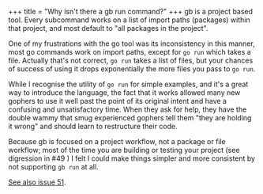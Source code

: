+++
title = "Why isn't there a gb run command?"
+++
gb is a project based tool. Every subcommand works on a list of import paths (packages) within that project, and most default to "all packages in the project".

One of my frustrations with the go tool was its inconsistency in this manner, most go commands work on import paths, except for `go run` which takes a file. Actually that's not correct, `go run` takes a list of files, but your chances of success of using it drops exponentially the more files you pass to `go run`.

While I recognise the utility of `go run` for simple examples, and it's a great way to introduce the language, the fact that it works allowed many new gophers to use it well past the point of its original intent and have a confusing and unsatisfactory time. When they ask for help, they have the double wammy that smug experienced gophers tell them "they are holding it wrong" and should learn to restructure their code.

Because gb is focused on a project workflow, not a package or file workflow; most of the time you are building or testing your project (see digression in #49 ) I felt I could make things simpler and more consistent by not supporting `gb run` at all.

[See also issue 51](https://github.com/constabulary/gb/issues/51).
